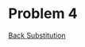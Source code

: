 # Problem 4
[Back Substitution](https://tannerwheeler.github.io/math4610/softwareManual/hw4/backSub)
